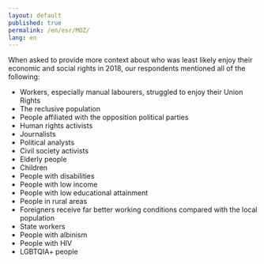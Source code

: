 ```yaml
---
layout: default
published: true
permalink: /en/esr/MOZ/
lang: en
---
```


When asked to provide more context about who was least likely enjoy their economic and social rights in 2018, our respondents mentioned all of the following:
-	Workers, especially manual labourers, struggled to enjoy their Union Rights
-	The reclusive population
-	People affiliated with the opposition political parties
-	Human rights activists
-	Journalists
-	Political analysts
-	Civil society activists
-	Elderly people
-	Children
-	People with disabilities
-	People with low income
-	People with low educational attainment
-	People in rural areas
-	Foreigners receive far better working conditions compared with the local population
-	State workers
-	People with albinism
-	People with HIV
-	LGBTQIA+ people
